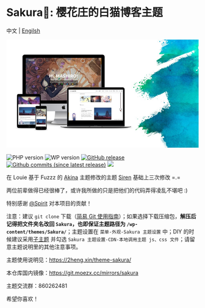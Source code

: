 ﻿Sakura🌸: 樱花庄的白猫博客主题
===

中文 | [Engilsh](README-en.md)

![Sakura](screenshot.jpg)

![PHP version](https://img.shields.io/badge/PHP-7.1+-4F5B93.svg?style=flat-square&logo=php)
![WP version](https://img.shields.io/badge/WordPress-5.3-0073aa.svg?style=flat-square&logo=wordpress)
[![GitHub release](https://img.shields.io/github/v/release/mashirozx/Sakura.svg?style=flat-square&logo=github)](https://github.com/mashirozx/Sakura/releases/latest)
[![Github commits (since latest release)](https://img.shields.io/github/commits-since/mashirozx/Sakura/latest/dev.svg?style=flat-square&logo=git&color=important)](https://github.com/mashirozx/Sakura/commits/dev)
[![](https://data.jsdelivr.com/v1/package/gh/moezx/cdn/badge)](https://www.jsdelivr.com/package/gh/moezx/cdn)

在 Louie 基于 Fuzzz 的 [Akina](http://www.akina.pw/themeakina) 主题修改的主题 [Siren](https://github.com/louie-senpai/Siren) 基础上三次修改 =.=

两位前辈做得已经很棒了，或许我所做的只是把他们的代码弄得凌乱不堪吧 :)

特别感谢 [@Spirit](https://github.com/spirit1431007) 对本项目的贡献！

注意：建议 `git clone` 下载（[简易 Git 使用指南](https://github.com/mashirozx/Sakura/wiki/Git-%E4%B8%8B%E8%BD%BD%E3%80%81%E6%9B%B4%E6%96%B0%E6%8C%87%E5%8D%97)）；如果选择下载压缩包，**解压后记得把文件夹名改回 `Sakura`，也即保证主题路径为 `/wp-content/themes/Sakura/`**；主题设置在 `菜单-外观-Sakura 主题设置` 中；DIY 的时候建议采用[子主题](https://github.com/mashirozx/Sakura/tree/child) 并勾选 `Sakura 主题设置-CDN-本地调用主题 js、css 文件`；请留意主题说明里的其他注意事项。

主题使用说明见：<https://2heng.xin/theme-sakura/>

本仓库国内镜像：<https://git.moezx.cc/mirrors/sakura>

主题交流群：860262481

希望你喜欢！
